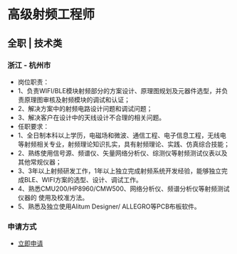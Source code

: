 
# 高级射频工程师
## 全职  |  技术类
### 浙江 - 杭州市

- 岗位职责：
- 1、负责WIFI/BLE模块射频部分的方案设计、原理图规划及元器件选型，并负责原理图审核及射频模块的调试和认证；
- 2、解决方案中的射频电路设计问题和调试问题；
- 3、解决客户在设计中的天线设计不合理的相关问题。
- 任职要求：
- 1、全日制本科以上学历，电磁场和微波、通信工程、电子信息工程，无线电等射频相关专业，射频理论知识扎实，具有射频理论、实践、仿真综合技能；
- 2、熟练使用信号源、频谱仪、矢量网络分析仪、综测仪等射频测试仪表以及其他常规仪器；
- 3、3年以上射频研发工作，1年以上独立完成射频系统开发经验，能够独立完成BLE、WIFI方案的选型、设计、调试工作。&nbsp;
- 4、熟悉CMU200/HP8960/CMW500、网络分析仪、频谱分析仪等射频测试仪器的 使用及校准方法。
- 5、熟悉及独立使用Alitum Designer/ ALLEGRO等PCB布板软件。
### 申请方式
- <a href="mailto:hr@tuya.com?subject=求职简历-高级射频工程师-来自GitHub">立即申请</a>
